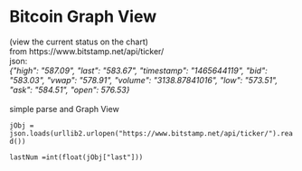
<h1>Bitcoin Graph View</h1> (view the current status on the chart)<br />
from https://www.bitstamp.net/api/ticker/ <br />
json: <br />
<i>{"high": "587.09", "last": "583.67", "timestamp": "1465644119", "bid": "583.03", "vwap": "578.91", "volume": "3138.87841016", "low": "573.51", "ask": "584.51", "open": 576.53} </i><br />
<br />
simple parse and Graph View<br />
<code>
jObj = json.loads(urllib2.urlopen("https://www.bitstamp.net/api/ticker/").read())<br />
lastNum =int(float(jObj["last"]))
</code>
